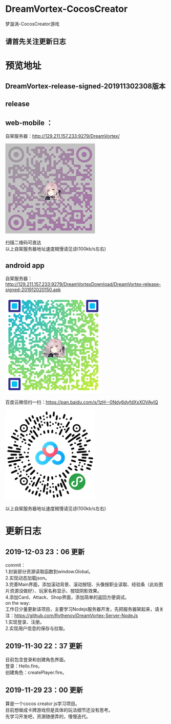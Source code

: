 # DreamVortex-CocosCreator
梦漩涡-CocosCreator游戏

请首先关注更新日志
-------------------------------------------

# 预览地址
DreamVortex-release-signed-201911302308版本
---------------------------------------------

release
----------------------------------------------

web-mobile ： 
-------------------------------------
自架服务器：http://129.211.157.233:9279/DreamVortex/   

![Image text](https://github.com/Rythenov/DreamVortex-CocosCreator-Game/blob/master/assets/resources/QR/WebMobileQR.png)

扫描二维码可直达  
以上自架服务器地址速度贼慢请见谅(100kb/s左右)  

android app
----------------------------------------------------
自架服务器：http://129.211.157.233:9279/DreamVortexDownload/DreamVortex-release-signed-201912020150.apk  

![Image text](https://github.com/Rythenov/DreamVortex-CocosCreator-Game/blob/master/assets/resources/QR/ApkQR.png)  

百度云微信扫一扫：https://pan.baidu.com/s/1zH--0Ndy6dyfdXxXOVAyIQ  

![Image text](https://github.com/Rythenov/DreamVortex-CocosCreator-Game/blob/master/assets/resources/QR/ApkBaiduNetDiskQR.png)  

以上自架服务器地址速度贼慢请见谅(100kb/s左右)  


# 更新日志
2019-12-03 23：06 更新
----------------------------------
commit：  
1.封装部分资源读取函数到window.Global。  
2.实现动态加载json。  
3.完善Main界面，添加滚动背景、滚动按钮、头像按职业读取、经验条（此处图片资源没做好）、玩家名称显示、按钮阴影效果。  
4.添加Card、Attack、Shop界面，添加简单的返回方便调试。  
on the way:  
工作日少量更新该项目，主要学习Nodejs服务器开发，先把服务器架起来，请关注：https://github.com/Rythenov/DreamVortex-Server-NodeJs  
1.实现登录、注册。  
2.实现用户信息的保存与拉取。  



2019-11-30  22：37 更新
-----------------------------------------------------
目前包含登录和创建角色界面。  
登录：Hello.fire。  
创建角色：createPlayer.fire。  



2019-11-29 23：00 更新
-------------------------
算是一个cocos creator js学习项目。  
目前想做成卡牌游戏但是具体的玩法细节还没有思考。  
先学习开发吧，资源随便弄的，慢慢迭代。  
